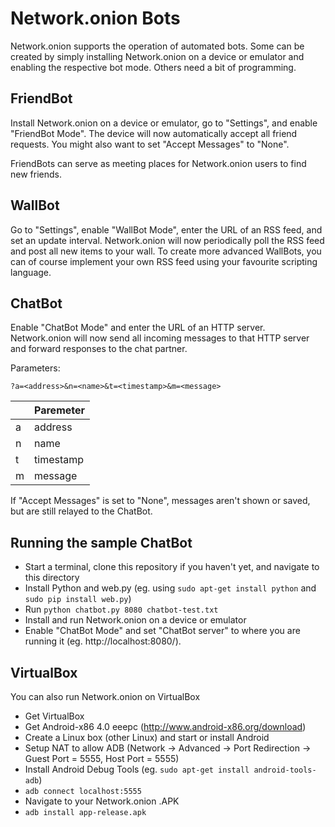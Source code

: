 # Network.onion Bots
Network.onion supports the operation of automated bots. Some can be created by simply installing Network.onion on a device or emulator and enabling the respective bot mode. Others need a bit of programming.

## FriendBot
Install Network.onion on a device or emulator, go to "Settings", and enable "FriendBot Mode". The device will now automatically accept all friend requests. You might also want to set "Accept Messages" to "None".

FriendBots can serve as meeting places for Network.onion users to find new friends. 

## WallBot
Go to "Settings", enable "WallBot Mode", enter the URL of an RSS feed, and set an update interval. Network.onion will now periodically poll the RSS feed and post all new items to your wall. To create more advanced WallBots, you can of course implement your own RSS feed using your favourite scripting language. 

## ChatBot
Enable "ChatBot Mode" and enter the URL of an HTTP server. Network.onion will now send all incoming messages to that HTTP server and forward responses to the chat partner.

Parameters:

``` ?a=<address>&n=<name>&t=<timestamp>&m=<message> ```

|   | Paremeter  |
|---|------------|
| a | address    |
| n | name       |
| t | timestamp  |
| m | message    |

If "Accept Messages" is set to "None", messages aren't shown or saved, but are still relayed to the ChatBot. 

## Running the sample ChatBot
- Start a terminal, clone this repository if you haven't yet, and navigate to this directory
- Install Python and web.py (eg. using ```sudo apt-get install python``` and ```sudo pip install web.py```)
- Run ```python chatbot.py 8080 chatbot-test.txt```
- Install and run Network.onion on a device or emulator
- Enable "ChatBot Mode" and set "ChatBot server" to where you are running it (eg. http://localhost:8080/).

## VirtualBox
You can also run Network.onion on VirtualBox
- Get VirtualBox
- Get Android-x86 4.0 eeepc (http://www.android-x86.org/download)
- Create a Linux box (other Linux) and start or install Android
- Setup NAT to allow ADB (Network -> Advanced -> Port Redirection -> Guest Port = 5555, Host Port = 5555)
- Install Android Debug Tools (eg. ``` sudo apt-get install android-tools-adb ```)
- ``` adb connect localhost:5555 ```
- Navigate to your Network.onion .APK
- ``` adb install app-release.apk ```
